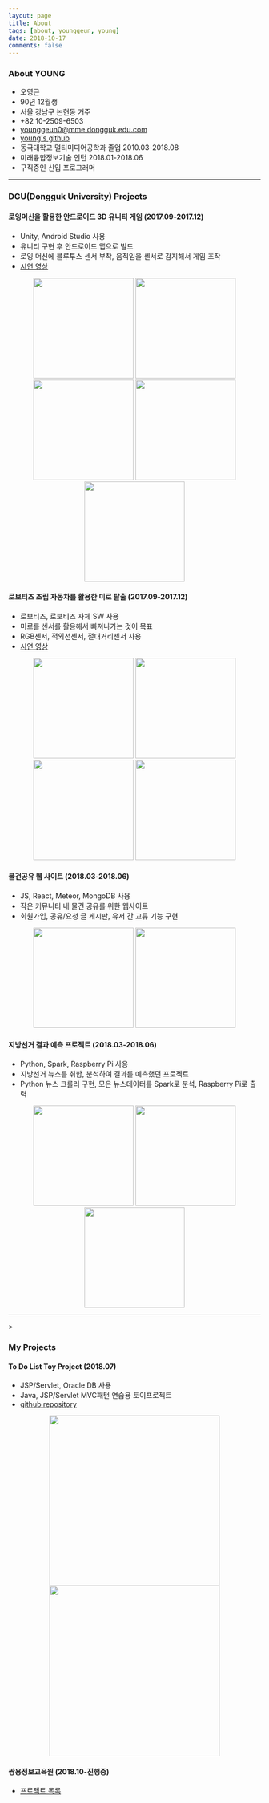 ```yaml
---
layout: page
title: About
tags: [about, younggeun, young]
date: 2018-10-17
comments: false
---
```



### **About YOUNG**

* 오영근
* 90년 12월생
* 서울 강남구 논현동 거주
* +82 10-2509-6503
* younggeun0@mme.dongguk.edu.com
* <a href="https://github.com/younggeun0">young's github</a>
* 동국대학교 멀티미디어공학과 졸업 2010.03-2018.08
* 미래융합정보기술 인턴 2018.01-2018.06
* 구직중인 신입 프로그래머

<hr/>
  

  
### **DGU(Dongguk University) Projects**
#### 로잉머신을 활용한 안드로이드 3D 유니티 게임 (2017.09-2017.12)

* Unity, Android Studio 사용
* 유니티 구현 후 안드로이드 앱으로 빌드
* 로잉 머신에 블루투스 센서 부착, 움직임을 센서로 감지해서 게임 조작
* <a href="https://youtu.be/-JBneIt4w9o">시연 영상</a>


<center>
    <img src="https://user-images.githubusercontent.com/34850791/47088689-09e9b180-d25a-11e8-9013-e94b052b0982.png" height="200" >
    <img src="https://user-images.githubusercontent.com/34850791/47088721-15d57380-d25a-11e8-9b55-c956ea00ffc1.png" height="200">
    <img src="https://user-images.githubusercontent.com/34850791/47088966-baf04c00-d25a-11e8-93ba-f5417916dbd6.png" height="200">
    <img src="https://user-images.githubusercontent.com/34850791/47088977-c2aff080-d25a-11e8-9a69-261d63fdc6c9.png" height="200">
    <img src="https://user-images.githubusercontent.com/34850791/47088992-c8a5d180-d25a-11e8-8c96-18c5f6b7fce4.png" height="200">
</center>



#### 로보티즈 조립 자동차를 활용한 미로 탈출 (2017.09-2017.12)

* 로보티즈, 로보티즈 자체 SW 사용
* 미로를 센서를 활용해서 빠져나가는 것이 목표
* RGB센서, 적외선센서, 절대거리센서 사용
* <a href="https://youtu.be/b9rtqgmD2-E">시연 영상</a>


<center>
    <img src="https://user-images.githubusercontent.com/34850791/47089118-04409b80-d25b-11e8-9cdf-6dfffbd90479.png" height="200">
    <img src="https://user-images.githubusercontent.com/34850791/47089127-0c004000-d25b-11e8-9454-68c56a93e777.png" height="200">
    <img src="https://user-images.githubusercontent.com/34850791/47089134-11f62100-d25b-11e8-94c0-8902842ebad9.png" height="200"> 
    <img src="https://user-images.githubusercontent.com/34850791/47089146-17ec0200-d25b-11e8-8b4c-c8525b3f6a84.png" height="200">
</center>


#### 물건공유 웹 사이트 (2018.03-2018.06)

* JS, React, Meteor, MongoDB 사용
* 작은 커뮤니티 내 물건 공유를 위한 웹사이트
* 회원가입, 공유/요청 글 게시판, 유저 간 교류 기능 구현


<center>
    <img src="https://user-images.githubusercontent.com/34850791/47089019-d6f3ed80-d25a-11e8-898c-af72917e0d4b.png" height="200">
    <img src="https://user-images.githubusercontent.com/34850791/47089197-37832a80-d25b-11e8-867f-10cf828f4e77.png" height="200">
</center>

#### 지방선거 결과 예측 프로젝트 (2018.03-2018.06)

* Python, Spark, Raspberry Pi 사용
* 지방선거 뉴스를 취합, 분석하여 결과를 예측했던 프로젝트
* Python 뉴스 크롤러 구현, 모은 뉴스데이터를 Spark로 분석, Raspberry Pi로 출력


<center>
    <img src="https://user-images.githubusercontent.com/34850791/47089042-e2dfaf80-d25a-11e8-9e7b-84be7ed17780.png" height="200">
    <img src="https://user-images.githubusercontent.com/34850791/47089067-ef640800-d25a-11e8-9544-f4f471861a9c.png" height="200">
    <img src="https://user-images.githubusercontent.com/34850791/47089080-f5f27f80-d25a-11e8-8b80-cf8f0807c4ea.png" height="200">
</center>

<hr/>>

### **My Projects**

#### To Do List Toy Project (2018.07)

* JSP/Servlet, Oracle DB 사용
* Java, JSP/Servlet MVC패턴 연습용 토이프로젝트
* <a href="https://github.com/younggeun0/YonungsToDoList">github repository</a>


<center>
    <img src="https://user-images.githubusercontent.com/34850791/47090713-62bb4900-d25e-11e8-9688-9d7cf74d2859.png" height="340">
    <img src="https://user-images.githubusercontent.com/34850791/47090807-95654180-d25e-11e8-8b56-394060db0c8e.png" height="340">
</center>

#### 쌍용정보교육원 (2018.10-진행중)

* <a href="https://younggeun0.github.io/projects/">프로젝트 목록</a>



